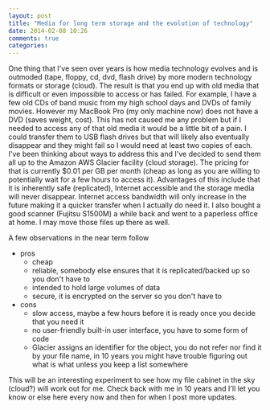 ```yaml
---
layout: post
title: "Media for long term storage and the evolution of technology"
date: 2014-02-08 10:26
comments: true
categories: 
---
```

One thing that I've seen over years is how media technology evolves and is outmoded (tape, floppy, cd, dvd, flash drive) by more modern technology formats or storage (cloud).
The result is that you end up with old media that is difficult or even impossible to access or has failed.
For example, I have a few old CDs of band music from my high school days and DVDs of family movies.
However my MacBook Pro (my only machine now) does not have a DVD (saves weight, cost).
This has not caused me any problem but if I needed to access any of that old media it would be a little bit of a pain.
I could transfer them to USB flash drives but that will likely also eventually disappear and they might fail so I would need at least two copies of each.
I've been thinking about ways to address this and I've decided to send them all up to the Amazon AWS Glacier facility (cloud storage).
The pricing for that is currently $0.01 per GB per month (cheap as long as you are willing to potentially wait for a few hours to access it).
Advantages of this include that it is inherently safe (replicated), Internet accessible and the storage media will never disappear.
Internet access bandwidth will only increase in the future making it a quicker transfer when I actually do need it.
I also bought a good scanner (Fujitsu S1500M) a while back and went to a paperless office at home.
I may move those files up there as well.

A few observations in the near term follow

* pros
  + cheap
  + reliable, somebody else ensures that it is replicated/backed up so you don't have to
  + intended to hold large volumes of data
  + secure, it is encrypted on the server so you don't have to
* cons
  + slow access, maybe a few hours before it is ready once you decide that you need it
  + no user-friendly built-in user interface, you have to some form of code
  + Glacier assigns an identifier for the object, you do not refer nor find it by your file name, in 10 years you might have trouble figuring out what is what unless you keep a list somewhere

This will be an interesting experiment to see how my file cabinet in the sky (cloud?) will work out for me.
Check back with me in 10 years and I'll let you know or else here every now and then for when I post more updates.


